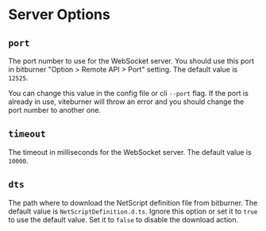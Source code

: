 # Server Options

## `port`

The port number to use for the WebSocket server. You should use this port in bitburner "Option > Remote API > Port" setting. The default value is `12525`.

You can change this value in the config file or cli `--port` flag. If the port is already in use, viteburner will throw an error and you should change the port number to another one.

## `timeout`

The timeout in milliseconds for the WebSocket server. The default value is `10000`.

## `dts`

The path where to download the NetScript definition file from bitburner. The default value is `NetScriptDefinition.d.ts`. Ignore this option or set it to `true` to use the default value. Set it to `false` to disable the download action.
